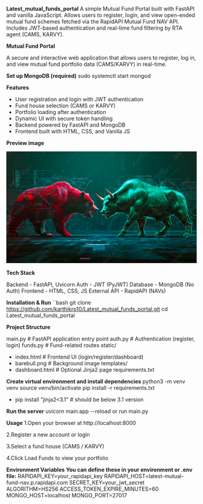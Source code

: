 **Latest_mutual_funds_portal**
A simple Mutual Fund Portal built with FastAPI and vanilla JavaScript. Allows users to register, login, and view open-ended mutual fund schemes fetched via the RapidAPI Mutual Fund NAV API. Includes JWT-based authentication and real-time fund filtering by RTA agent (CAMS, KARVY).

**Mutual Fund Portal**

A secure and interactive web application that allows users to register, log in, and view mutual fund portfolio data (CAMS/KARVY) in real-time.

**Set up MongoDB (required)**
sudo systemctl start mongod

**Features**
- User registration and login with JWT authentication
- Fund house selection (CAMS or KARVY)
- Portfolio loading after authentication
- Dynamic UI with secure token handling
- Backend powered by FastAPI and MongoDB
- Frontend built with HTML, CSS, and Vanilla JS

**Preview image**

![Mutual Fund Portal Preview](static/barebull.png)

**Tech Stack**


Backend - FastAPI, Uvicorn
Auth    - JWT (PyJWT) 
Database - MongoDB (No Auth)
Frontend  - HTML, CSS, JS
External API - RapidAPI (NAVs)

**Installation & Run**
``bash
git clone https://github.com/karthikrp10/Latest_mutual_funds_portal.git
cd Latest_mutual_funds_portal

**Project Structure**

main.py # FastAPI application entry point
auth.py # Authentication (register, login)
funds.py # Fund-related routes
static/
- index.html # Frontend UI (login/register/dashboard)
- barebull.png # Background image
templates/
- dashboard.html # Optional Jinja2 page
requirements.txt


**Create virtual environment and install dependencies**
python3 -m venv venv
source venv/bin/activate
pip install -r requirements.txt
- pip install "jinja2<3.1" # should be below 3.1 version


**Run the server**
uvicorn main:app --reload or run main.py


**Usage**
1.Open your browser at http://localhost:8000

2.Register a new account or login

3.Select a fund house (CAMS / KARVY)

4.Click Load Funds to view your portfolio


**Environment Variables**
**You can define these in your environment or .env file:**
RAPIDAPI_KEY=your_rapidapi_key
RAPIDAPI_HOST=latest-mutual-fund-nav.p.rapidapi.com
SECRET_KEY=your_jwt_secret
ALGORITHM=HS256
ACCESS_TOKEN_EXPIRE_MINUTES=60
MONGO_HOST=localhost
MONGO_PORT=27017
